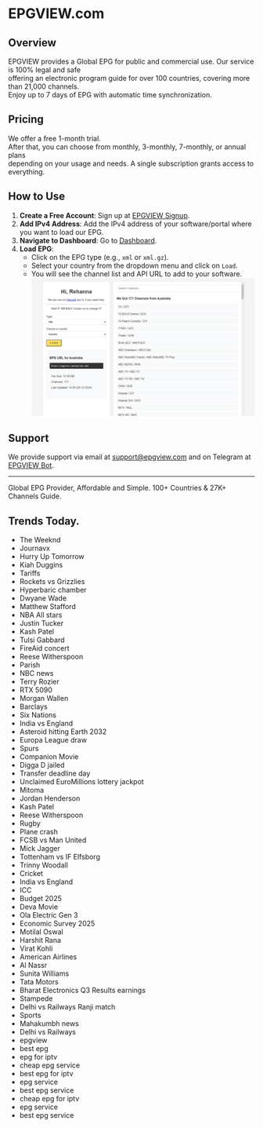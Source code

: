 # EPGVIEW.com



## Overview
EPGVIEW provides a Global EPG for public and commercial use. Our service is 100% legal and safe\
offering an electronic program guide for over 100 countries, covering more than 21,000 channels.\
Enjoy up to 7 days of EPG with automatic time synchronization.

## Pricing
We offer a free 1-month trial. \
After that, you can choose from monthly, 3-monthly, 7-monthly, or annual plans \
depending on your usage and needs. A single subscription grants access to everything.

## How to Use
1. **Create a Free Account**: Sign up at [EPGVIEW Signup](https://epgview.com/signup.php).
2. **Add IPv4 Address**: Add the IPv4 address of your software/portal where you want to load our EPG.
3. **Navigate to Dashboard**: Go to [Dashboard](https://epgview.com/dashboard.php).
4. **Load EPG**:
   - Click on the EPG type (e.g., `xml` or `xml.gz`).
   - Select your country from the dropdown menu and click on `Load`.
   - You will see the channel list and API URL to add to your software.
![EPGVIEW](img/dashboard.png)
## Support
We provide support via email at [support@epgview.com](mailto:support@epgview.com) and on Telegram at [EPGVIEW Bot](https://t.me/epgview_bot).

---

Global EPG Provider, Affordable and Simple. 100+ Countries & 27K+ Channels Guide.

## Trends Today.

- The Weeknd
- Journavx
- Hurry Up Tomorrow
- Kiah Duggins
- Tariffs
- Rockets vs Grizzlies
- Hyperbaric chamber
- Dwyane Wade
- Matthew Stafford
- NBA All stars
- Justin Tucker
- Kash Patel
- Tulsi Gabbard
- FireAid concert
- Reese Witherspoon
- Parish
- NBC news
- Terry Rozier
- RTX 5090
- Morgan Wallen
- Barclays
- Six Nations
- India vs England
- Asteroid hitting Earth 2032
- Europa League draw
- Spurs
- Companion Movie
- Digga D jailed
- Transfer deadline day
- Unclaimed EuroMillions lottery jackpot
- Mitoma
- Jordan Henderson
- Kash Patel
- Reese Witherspoon
- Rugby
- Plane crash
- FCSB vs Man United
- Mick Jagger
- Tottenham vs IF Elfsborg
- Trinny Woodall
- Cricket
- India vs England
- ICC
- Budget 2025
- Deva Movie
- Ola Electric Gen 3
- Economic Survey 2025
- Motilal Oswal
- Harshit Rana
- Virat Kohli
- American Airlines
- Al Nassr
- Sunita Williams
- Tata Motors
- Bharat Electronics Q3 Results earnings
- Stampede
- Delhi vs Railways Ranji match
- Sports
- Mahakumbh news
- Delhi vs Railways
- epgview
- best epg
- epg for iptv
- cheap epg service
- best epg for iptv
- epg service
- best epg service
- cheap epg for iptv
- epg service
- best epg service
